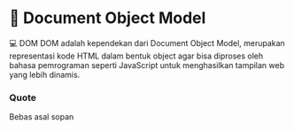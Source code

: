 # 💾 Document Object Model

💻 DOM
DOM adalah kependekan dari Document Object Model, merupakan representasi kode HTML dalam bentuk object agar bisa diproses oleh bahasa pemrograman seperti JavaScript untuk menghasilkan tampilan web yang lebih dinamis.


### Quote

Bebas asal sopan
